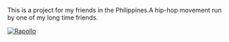 This is a project for my friends in the Philippines.A hip-hop movement run by one of my long time friends.




<!-- [![Rapollo](https://raw.github.com/GabLeRoux/WebMole/master/ressources/WebMole_Youtube_Video.png)](http://youtu.be/i7Fr7sLepgA) -->

[![Rapollo](http://img.youtube.com/vi/i7Fr7sLepgA/0.jpg)](http://youtu.be/i7Fr7sLepgA)
